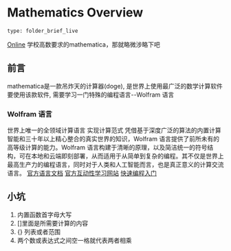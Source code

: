 # Mathematics Overview
 
```ccard
type: folder_brief_live
```
 
[Online](www.wolframalpha.com)
学校高数要求的mathematica，那就略微涉略下吧
## 前言
mathematica是一款吊炸天的计算器(doge), 是世界上使用最广泛的数学计算软件
要使用该款软件, 需要学习一门特殊的编程语言--Wolfram 语言
### Wolfram 语言
世界上唯一的全领域计算语言
实现计算范式 凭借基于深度广泛的算法的内置计算智能和三十年以上精心整合的真实世界的知识，Wolfram 语言提供了前所未有的高等级计算的能力。Wolfram 语言构建于清晰的原理，以及简洁统一的符号结构，可在本地和云端即刻部署，从而适用于从简单到复杂的编程。其不仅是世界上最高生产力的编程语言，同时对于人类和人工智能而言，也是真正意义的计算交流语言。
[官方语言文档](https://reference.wolfram.com/language/)
[官方互动性学习网站](https://www.wolfram.com/wolfram-u/an-elementary-introduction-to-the-wolfram-language/)
[快速编程入门](https://www.wolfram.com/language/fast-introduction-for-programmers/zh/)

## 小坑
1.  内置函数首字母大写  
2.  []里面是所需要计算的内容  
3.  {} 列表或者范围
4. 两个数或表达式之间空一格就代表两者相乘
